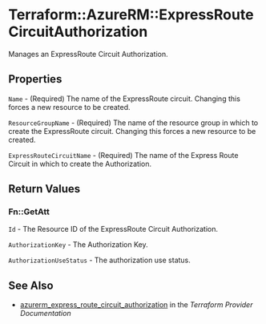 # Terraform::AzureRM::ExpressRouteCircuitAuthorization

Manages an ExpressRoute Circuit Authorization.

## Properties

`Name` - (Required) The name of the ExpressRoute circuit. Changing this forces a
new resource to be created.

`ResourceGroupName` - (Required) The name of the resource group in which to
create the ExpressRoute circuit. Changing this forces a new resource to be created.

`ExpressRouteCircuitName` - (Required) The name of the Express Route Circuit in which to create the Authorization.


## Return Values

### Fn::GetAtt

`Id` - The Resource ID of the ExpressRoute Circuit Authorization.

`AuthorizationKey` - The Authorization Key.

`AuthorizationUseStatus` - The authorization use status.

## See Also

* [azurerm_express_route_circuit_authorization](https://www.terraform.io/docs/providers/azurerm/r/express_route_circuit_authorization.html) in the _Terraform Provider Documentation_